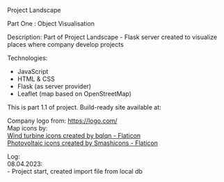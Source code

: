 Project Landscape

Part One : Object Visualisation

Description:
Part of Project Landscape - Flask server created to visualize places
where company develop projects

Technologies:
 - JavaScript
 - HTML & CSS
 - Flask (as server provider)
 - Leaflet (map based on OpenStreetMap)

This is part 1.1 of project.
Build-ready site available at: <work in progress>

Company logo from: https://logo.com/ </br>
Map icons by: </br>
<a href="https://www.flaticon.com/free-icons/wind-turbine" title="wind turbine icons">Wind turbine icons created by bqlqn - Flaticon</a> </br>
<a href="https://www.flaticon.com/free-icons/photovoltaic" title="photovoltaic icons">Photovoltaic icons created by Smashicons - Flaticon</a>

Log: </br>
08.04.2023: </br> - Project start, created import file from local db </br>

